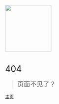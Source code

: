 <img src="https://images.gitee.com/uploads/images/2020/0316/164946_922b6922_5196258.png" width="150px">

# <span style="font-weight:400;">404</span>

> <span style="line-height:1.8rem;font-weight:400;font-size:1.3rem">页面不见了？<span>

[主页](/)